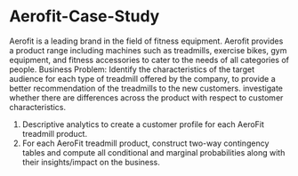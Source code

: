 # Aerofit-Case-Study

Aerofit is a leading brand in the field of fitness equipment. Aerofit provides a product range including machines such as
treadmills, exercise bikes, gym equipment, and fitness accessories to cater to the needs of all categories of people.
Business Problem:
Identify the characteristics of the target audience for each type of treadmill offered by the company, to
provide a better recommendation of the treadmills to the new customers.
investigate whether there are differences across the product with respect to customer characteristics.
1. Descriptive analytics to create a customer profile for each AeroFit treadmill product.
2. For each AeroFit treadmill product, construct two-way contingency tables and compute all conditional and marginal probabilities along
with their insights/impact on the business.

